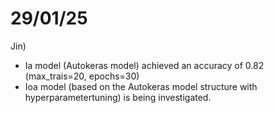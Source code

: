 # 29/01/25 
Jin) 
- Ia model (Autokeras model) achieved an accuracy of 0.82 (max_trais=20, epochs=30) 
- Ioa model (based on the Autokeras model structure with hyperparametertuning) is being investigated.
